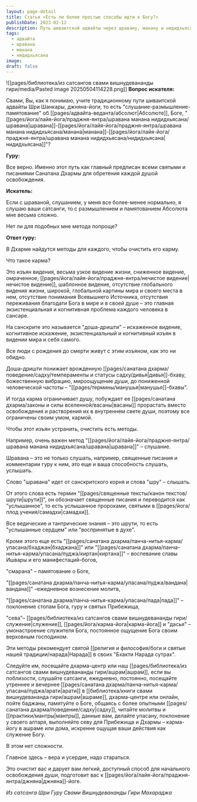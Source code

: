 ```yaml
---
layout: page-detail
title: Статья «Есть ли более простые способы идти к Богу?»
publishDate: 2023-02-12
description: Путь шиваитской адвайты через шравану, манану и нидидхьясану - главный способ освобождения, но для начинающих доступны и простые методы. Карма - это искаженное видение, ограничивающее душу, и его можно очистить через слушание, воспевание, памятование, молитву, поклонение и служение. Регулярная практика этих методов с верой и усердием очищает сознание и подготавливает к джняна-йоге.
tags:
  - адвайта
  - шравана
  - манана
  - нидидхьясана
image: 
draft: false
---
```

![[pages/библиотека/из сатсангов свами вишнудевананды гири/media/Pasted image 20250504114228.png]]
**Вопрос искателя:** 

 Свами, Вы, как я понимаю, учите традиционному пути шиваитской адвайты Шри Шанкары, джняна-йоги, то есть "слушание-размышление-памятование" об [[pages/адвайта-веданта/абсолют|Абсолюте]], Боге, "[[pages/йога/лайя-йога/праджня-янтра/шравана манана нидидхьясана/шравана|шравана]]-[[pages/йога/лайя-йога/праджня-янтра/шравана манана нидидхьясана/манана|манана]]-[[pages/йога/лайя-йога/праджня-янтра/шравана манана нидидхьясана/нидидхьясана|нидидхьясана]]"?

  
**Гуру:** 

 Все верно. Именно этот путь как главный предписан всеми святыми и писаниями Санатана Дхармы для обретения каждой душой освобождения.

  
**Искатель:** 

 Если с шраваной, слушанием, у меня все более-менее нормально, я слушаю ваши сатсанги, то с размышлением и памятованием Абсолюта мне весьма сложно.

 Нет ли для подобных мне метода попроще?

  
**Ответ гуру:** 

 В Дхарме найдутся методы для каждого, чтобы очистить его карму.

 Что такое карма?

 Это изъян видения, весьма узкое видение жизни, сниженное видение, омраченное, [[pages/йога/лайя-йога/праджня-янтра/нечистое видение|нечистое видение]], шаблонное видение, отсутствие глобального видения жизни, широкой, глобальной картины мира и своего места в нем, отсутствие понимания Всевышнего Источника, отсутствия переживания благодати Бога в мире и в своей душе – это главная экзистенциальная и когнитивная проблема каждого человека в сансаре.

 На санскрите это называется "доша-дришти" – искаженное видение, когнитивное искажение, экзистенциальный и когнитивный изъян в видении мира и себя самого.

 Все люди с рождения до смерти живут с этим изъяном, как это ни обидно.

 Доша-дришти понижает врожденную [[pages/санатана дхарма/поведение/садху/темпераменты и статусы садху/дивья|дивья]]-бхаву, божественную вибрацию, мироощущение души, до пониженной человеческой частоты – "[[pages/термины/манушья|манушья]]-бхавы".

 И тогда карма ограничивает душу, побуждает ее [[pages/санатана дхарма/законы и силы вселенной/васаны|васаны]] прорастать вместо освобождения и растворения их в внутреннем свете души, поэтому все ограничены своим умом, кармой.

 Чтобы этот изъян устранить, очистить есть методы.

 Например, очень важен метод "[[pages/йога/лайя-йога/праджня-янтра/шравана манана нидидхьясана/шравана|шравана]]" – слушание.

 Шравана – это не только слушать, например, священные писания и комментарии гуру к ним, это еще и ваша способность слушать, услышать.

 Слово "шравана" идет от санскритского корня и слова "шру" – слышать.

 От этого слова есть термин "[[pages/священные тексты/канон текстов/шрути|шрути]]", он обозначает священные писания и переводится как "услышанное", то есть услышанное пророками, святыми в [[pages/йога/плод учения/самадхи|самадхи]].

 Все ведические и тантрические знания – это шрути, то есть "услышанные сердцем" или "воспринятые в духе".

 Кроме этого еще есть "[[pages/санатана дхарма/панча-нитья-карма/упасана/бхаджан|бхаджана]]" или "[[pages/санатана дхарма/панча-нитья-карма/упасана/пуджа/киртан|киртана]]" – воспевание славы Ишвары и его манифестаций-богов,

 "смарана" – памятование о Боге,

 "[[pages/санатана дхарма/панча-нитья-карма/упасана/пуджа/вандана|вандана]]" –ежедневное вознесение молитв,

 "[[pages/санатана дхарма/панча-нитья-карма/упасана/пада|пада]]" – поклонение стопам Бога, гуру и святых Прибежища,

 "сева"– [[pages/библиотека/из сатсангов свами вишнудевананды гири/служение|служение]], [[pages/йога/карма-йога|карма-йога]] и "дасья" –умонастроение служителя Бога, постоянное ощущение Бога своим верховным господином.

 Эти методы рекомендует святой [[религия и философия/боги и святые нашей традиции/нарада|Нарада]] в своих "Бхакти Нарада сутрах".

 Следуйте им, посещайте дхарма-центр или наш [[pages/библиотека/из сатсангов свами вишнудевананды гири/ашрам|ашрам]], если вы поблизости, слушайте сатсанги, ежедневно, постоянно, посещайте утреннее и вечернее [[pages/санатана дхарма/панча-нитья-карма/упасана/пуджа/арати|арати]] в [[библиотека/книги свами вишнудевананда гири/ашрам|ашраме]], дхарма-центре или онлайн, пойте баджаны, памятуйте о Боге, общаясь с более опытными [[pages/санатана дхарма/поведение/садху|садху]], читайте молитвы и [[практики/мантры|мантры]], данные вам, делайте упасану, поклонение у своего алтаря, выполняйте севу для Прибежища и Дхармы – карма-йогу в ашраме или дома, искренне ощущая ваши действия как служение Богу.

 В этом нет сложности.

 Главное здесь – вера и усердие, надо стараться.

 Это очистит вас и дарует вам легкий, доступный способ для начального освобождения души, подготовит вас к [[pages/йога/лайя-йога/праджня-янтра/джняна|джняна]]-йоге.

*Из сатсанга Шри Гуру Свами Вишнудевананды Гири Махараджа*